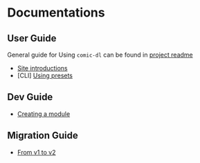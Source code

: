 # Documentations

## User Guide

General guide for Using `comic-dl` can be found in [project readme](../README.md)

- [Site introductions](./user/sites.md)
- [CLI] [Using presets](./user/presets.md)

## Dev Guide

- [Creating a module](./dev/module.md)

## Migration Guide

- [From v1 to v2](./migration/v2.md)
